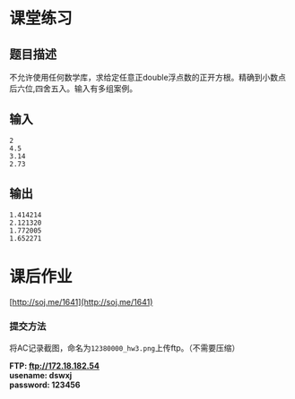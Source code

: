 # 课堂练习

## 题目描述
不允许使用任何数学库，求给定任意正double浮点数的正开方根。精确到小数点后六位,四舍五入。输入有多组案例。

## 输入
```
2  
4.5  
3.14  
2.73  
```

## 输出
```
1.414214  
2.121320
1.772005
1.652271
```

# 课后作业
[http://soj.me/1641](http://soj.me/1641)

### 提交方法
将AC记录截图，命名为`12380000_hw3.png`上传ftp。（不需要压缩）  

**FTP:  ftp://172.18.182.54**  
**usename: dswxj**  
**password: 123456**  
